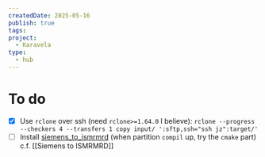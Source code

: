 ```yaml
---
createdDate: 2025-05-16
publish: true
tags: 
project:
  - Karavela
type:
  - hub
---
```

# To do
- [x] Use `rclone` over ssh (need `rclone>=1.64.0` I believe):
`rclone --progress --checkers 4 --transfers 1 copy input/ ':sftp,ssh="ssh jz":target/'`
- [ ] Install [siemens_to_ismrmrd](https://github.com/ismrmrd/siemens_to_ismrmrd) (when partition `compil` up, try the `cmake` part) c.f. [[Siemens to ISMRMRD]]